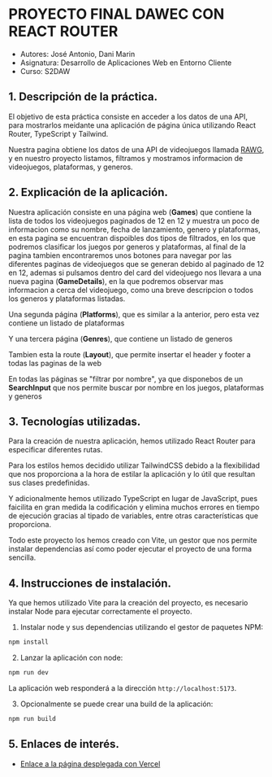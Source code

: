 # PROYECTO FINAL DAWEC CON REACT ROUTER

- Autores: José Antonio, Dani Marin
- Asignatura: Desarrollo de Aplicaciones Web en Entorno Cliente
- Curso: S2DAW

## 1. Descripción de la práctica.
El objetivo de esta práctica consiste en acceder a los datos de una API, para mostrarlos meidante una aplicación de página única utilizando React Router, TypeScript y Tailwind. 

Nuestra pagina obtiene los datos de una API de videojuegos llamada [RAWG](https://api.rawg.io/api), y en nuestro proyecto listamos, filtramos y mostramos informacion de videojuegos, plataformas, y generos.

## 2. Explicación de la aplicación.
Nuestra aplicación consiste en una página web (**Games**) que contiene la lista de todos los videojuegos paginados de 12 en 12 y muestra un poco de informacion como su nombre, fecha de lanzamiento, genero y plataformas, en esta pagina se encuentran dispoibles dos tipos de filtrados, en los que podremos clasificar los juegos por generos y plataformas, al final de la pagina tambien encontraremos unos botones para navegar por las diferentes paginas de videojuegos que se generan debido al paginado de 12 en 12, ademas si pulsamos dentro del card del videojuego nos llevara a una nueva pagina (**GameDetails**), en la que podremos observar mas informacion a cerca del videojuego, como una breve descripcion o todos los generos y plataformas listadas.

Una segunda página (**Platforms**), que es similar a la anterior, pero esta vez contiene un listado de plataformas

Y una tercera página (**Genres**), que contiene un listado de generos

Tambien esta la route (**Layout**), que permite insertar el header y footer a todas las paginas de la web

En todas las páginas se "filtrar por nombre", ya que disponebos de un **SearchInput** que nos permite buscar por nombre en los juegos, plataformas y generos

## 3. Tecnologías utilizadas.
Para la creación de nuestra aplicación, hemos utilizado React Router para especificar diferentes rutas.

Para los estilos hemos decidido utilizar TailwindCSS debido a la flexibilidad que nos proporciona a la hora de estilar la aplicación y lo útil que resultan sus clases predefinidas.

Y adicionalmente hemos utilizado TypeScript en lugar de JavaScript, pues faicilita en gran medida la codificación y elimina muchos errores en tiempo de ejecución gracias al tipado de variables, entre otras características que proporciona.

Todo este proyecto los hemos creado con Vite, un gestor que nos permite instalar dependencias así como poder ejecutar el proyecto de una forma sencilla.

## 4. Instrucciones de instalación.
Ya que hemos utilizado Vite para la creación del proyecto, es necesario instalar Node para ejecutar correctamente el proyecto.

1. Instalar node y sus dependencias utilizando el gestor de paquetes NPM: 
```bash
npm install
```

2. Lanzar la aplicación con node:
```bash
npm run dev
```
La aplicación web responderá a la dirección `http://localhost:5173`.

3. Opcionalmente se puede crear una build de la aplicación:
```bash
npm run build
```

## 5. Enlaces de interés.

- [Enlace a la página desplegada con Vercel](https://proyecto-react-rawg.vercel.app/)